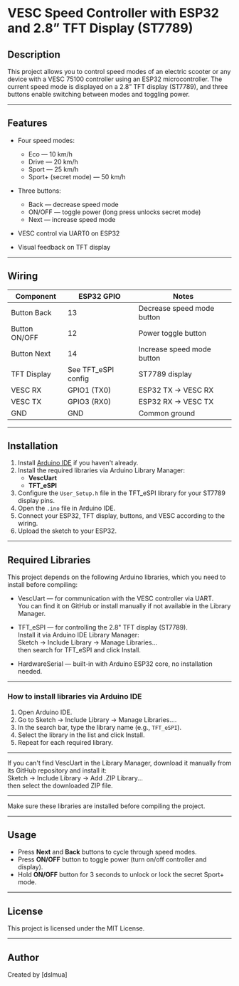 # VESC Speed Controller with ESP32 and 2.8” TFT Display (ST7789)

## Description

This project allows you to control speed modes of an electric scooter or any device with a VESC 75100 controller using an ESP32 microcontroller. The current speed mode is displayed on a 2.8” TFT display (ST7789), and three buttons enable switching between modes and toggling power.

---

## Features

- Four speed modes:  
  - Eco — 10 km/h  
  - Drive — 20 km/h  
  - Sport — 25 km/h  
  - Sport+ (secret mode) — 50 km/h  

- Three buttons:  
  - Back — decrease speed mode  
  - ON/OFF — toggle power (long press unlocks secret mode)  
  - Next — increase speed mode  

- VESC control via UART0 on ESP32

- Visual feedback on TFT display

---

## Wiring

| Component      | ESP32 GPIO | Notes                         |
|----------------|------------|-------------------------------|
| Button Back    | 13         | Decrease speed mode button    |
| Button ON/OFF  | 12         | Power toggle button           |
| Button Next    | 14         | Increase speed mode button    |
| TFT Display    | See TFT_eSPI config           | ST7789 display                |
| VESC RX        | GPIO1 (TX0) | ESP32 TX → VESC RX            |
| VESC TX        | GPIO3 (RX0) | ESP32 RX → VESC TX            |
| GND            | GND        | Common ground                 |

---

## Installation

1. Install [Arduino IDE](https://www.arduino.cc/en/software) if you haven't already.
2. Install the required libraries via Arduino Library Manager:  
   - **VescUart**  
   - **TFT_eSPI**
3. Configure the `User_Setup.h` file in the TFT_eSPI library for your ST7789 display pins.
4. Open the `.ino` file in Arduino IDE.
5. Connect your ESP32, TFT display, buttons, and VESC according to the wiring.
6. Upload the sketch to your ESP32.

---

## Required Libraries

This project depends on the following Arduino libraries, which you need to install before compiling:

- VescUart — for communication with the VESC controller via UART.  
  You can find it on GitHub or install manually if not available in the Library Manager.

- TFT_eSPI — for controlling the 2.8" TFT display (ST7789).  
  Install it via Arduino IDE Library Manager:  
  Sketch → Include Library → Manage Libraries...  
  then search for TFT_eSPI and click Install.

- HardwareSerial — built-in with Arduino ESP32 core, no installation needed.

---

### How to install libraries via Arduino IDE

1. Open Arduino IDE.
2. Go to Sketch → Include Library → Manage Libraries....
3. In the search bar, type the library name (e.g., `TFT_eSPI`).
4. Select the library in the list and click Install.
5. Repeat for each required library.

---

If you can't find VescUart in the Library Manager, download it manually from its GitHub repository and install it:  
Sketch → Include Library → Add .ZIP Library...  
then select the downloaded ZIP file.

---

Make sure these libraries are installed before compiling the project.

---

## Usage

- Press **Next** and **Back** buttons to cycle through speed modes.
- Press **ON/OFF** button to toggle power (turn on/off controller and display).
- Hold **ON/OFF** button for 3 seconds to unlock or lock the secret Sport+ mode.

---

## License

This project is licensed under the MIT License.

---

## Author

Created by [dslmua]
